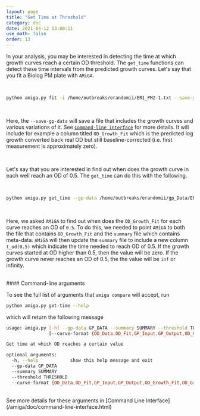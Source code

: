 ```yaml
---
layout: page
title: "Get Time at Threshold"
category: doc
date: 2021-04-12 13:00:11
use_math: false
order: 13
---
```


<!-- AMiGA is covered under the GPL-3 license -->

In your analysis, you may be interested in detecting the time at which growth curves reach a certain OD threshold. The `get_time` functions can detect these time intervals from the predicted growth curves. Let's say that you fit a Biolog PM plate with `AMiGA`. 

<br />

```bash
python amiga.py fit -i /home/outbreaks/erandomii/ER1_PM2-1.txt --save-gp-data
```

<br />

Here, the `--save-gp-data` will save a file that includes the growth curves and various variations of it. See [`Command-line interface`](\amiga\doc\command-line-interface.html) for more details. It will include for example a column titled `OD_Growth_Fit` which is the predicted log growth converted back real OD but still baseline-corrected (i.e. first measurement is approximately zero).

<br />

Let's say that you are interested in find out when does the growth curve in each well reach an OD of 0.5. The `get_time` can do this with the following. 

<br />

```bash
python amiga.py get_time --gp-data /home/outbreaks/erandomii/gp_Data/ER1_PM2-1_gp_data.txt --summary /home/outbreaks/erandomii/summary/ER1_PM2-1_summary.txt --threshold 0.5 --curve-format OD_Growth_Fit 
```

<br />

Here, we asked `AMiGA` to find out when does the `OD_Growth_Fit` for each curve reaches an OD of `0.5`. To do this, we needed to point `AMiGA` to both the file that contains `OD_Growth_Fit` and the `summary` file which contains meta-data. `AMiGA` will then update the `summary` file to include a new column `t_od(0.5)` which indicate the time needed to reach OD of 0.5. If the growth curves started at OD higher than 0.5, then the value will be zero. If the growth curve never reaches an OD of 0.5, the the value will be `inf` or infinity. 


<br />
#### Command-line arguments

To see the full list of arguments that `amiga compare` will accept, run

```bash
python amiga.py get-time --help
```
which will return the following message

```bash
usage: amiga.py [-h] --gp-data GP_DATA --summary SUMMARY --threshold THRESHOLD
                [--curve-format {OD_Data,OD_Fit,GP_Input,GP_Output,OD_Growth_Fit,OD_Growth_Data,GP_Derivative}]

Get time at which OD reaches a certain value

optional arguments:
  -h, --help            show this help message and exit
  --gp-data GP_DATA
  --summary SUMMARY
  --threshold THRESHOLD
  --curve-format {OD_Data,OD_Fit,GP_Input,GP_Output,OD_Growth_Fit,OD_Growth_Data,GP_Derivative}
```

<br/>
See more details for these arguments in [Command Line Interface](/amiga/doc/command-line-interface.html)

